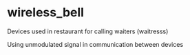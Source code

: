 # wireless_bell

Devices used in restaurant for calling waiters (waitresss)

Using unmodulated signal in communication between devices

